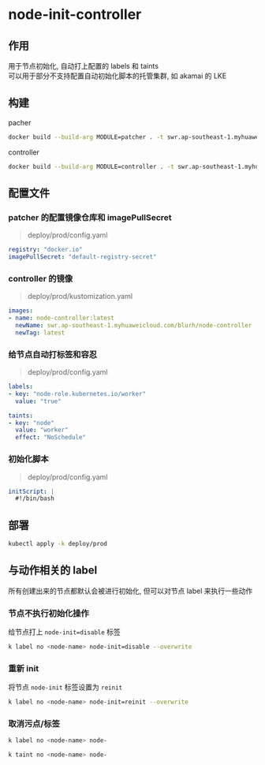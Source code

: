 
# node-init-controller

## 作用

用于节点初始化, 自动打上配置的 labels 和 taints  
可以用于部分不支持配置自动初始化脚本的托管集群, 如 akamai 的 LKE  

## 构建

pacher

```bash
docker build --build-arg MODULE=patcher . -t swr.ap-southeast-1.myhuaweicloud.com/blurh/node-patcher:latest 
```

controller

```bash
docker build --build-arg MODULE=controller . -t swr.ap-southeast-1.myhuaweicloud.com/blurh/node-controller:v2.2.6
```

## 配置文件

### patcher 的配置镜像仓库和 imagePullSecret

> deploy/prod/config.yaml

```yaml
registry: "docker.io"
imagePullSecret: "default-registry-secret"
```

### controller 的镜像

> deploy/prod/kustomization.yaml

```yaml
images:
- name: node-controller:latest
  newName: swr.ap-southeast-1.myhuaweicloud.com/blurh/node-controller
  newTag: latest
```

### 给节点自动打标签和容忍

> deploy/prod/config.yaml

```yaml
labels:
- key: "node-role.kubernetes.io/worker"
  value: "true"

taints:
- key: "node"
  value: "worker"
  effect: "NoSchedule"
```

### 初始化脚本

> deploy/prod/config.yaml

```yaml
initScript: |
  #!/bin/bash
```

## 部署

```bash
kubectl apply -k deploy/prod
```

## 与动作相关的 label

所有创建出来的节点都默认会被进行初始化, 但可以对节点 label 来执行一些动作  

### 节点不执行初始化操作

给节点打上 `node-init=disable` 标签

```bash
k label no <node-name> node-init=disable --overwrite
```

### 重新 init

将节点 `node-init` 标签设置为 `reinit`  

```bash
k label no <node-name> node-init=reinit --overwrite
```

### 取消污点/标签


```bash
k label no <node-name> node-
```

```bash
k taint no <node-name> node-
```

